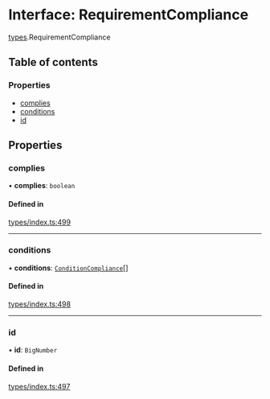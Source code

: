 # Interface: RequirementCompliance

[types](../wiki/types).RequirementCompliance

## Table of contents

### Properties

- [complies](../wiki/types.RequirementCompliance#complies)
- [conditions](../wiki/types.RequirementCompliance#conditions)
- [id](../wiki/types.RequirementCompliance#id)

## Properties

### complies

• **complies**: `boolean`

#### Defined in

[types/index.ts:499](https://github.com/PolymeshAssociation/polymesh-sdk/blob/e978aefd/src/types/index.ts#L499)

___

### conditions

• **conditions**: [`ConditionCompliance`](../wiki/types.ConditionCompliance)[]

#### Defined in

[types/index.ts:498](https://github.com/PolymeshAssociation/polymesh-sdk/blob/e978aefd/src/types/index.ts#L498)

___

### id

• **id**: `BigNumber`

#### Defined in

[types/index.ts:497](https://github.com/PolymeshAssociation/polymesh-sdk/blob/e978aefd/src/types/index.ts#L497)
